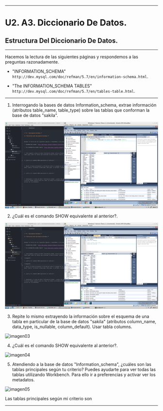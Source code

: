 ___

# **U2. A3. Diccionario De Datos.**

## **Estructura Del Diccionario De Datos.**

---

Hacemos la lectura de las siguientes páginas y respondemos a las preguntas razonadamente.

* "INFORMATION_SCHEMA" `http://dev.mysql.com/doc/refman/5.7/en/information-schema.html`.

* "The INFORMATION_SCHEMA TABLES" `http://dev.mysql.com/doc/refman/5.7/en/tables-table.html`.

---

1. Interrogando la bases de datos Information_schema, extrae información (atributos table_name, table_type) sobre las tablas que conforman la base de datos "sakila".

![imagen01](./images/01.png)

2. ¿Cuál es el comando SHOW equivalente al anterior?.

![imagen02](./images/02.png)

3. Repite lo mismo extrayendo la información sobre el esquema de una tabla en particular de la base de datos "sakila" (atributos column_name, data_type, is_nullable, column_default). Usar tabla columns.

![imagen03](,/images/03.png)

4. ¿Cuál es el comando SHOW equivalente al anterior?.

![imagen04](,/images/04.png)

5. Atendiendo a la base de datos "Information_schema", ¿cuáles son las tablas principales según tu criterio? Puedes ayudarte para ver todas las tablas utilizando Workbench. Para ello ir a preferencias y activar ver los metadatos.

![imagen05](,/images/05.png)

Las tablas principales según mi criterio son

---
